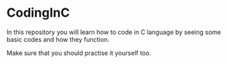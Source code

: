 # CodingInC
In this repository you will learn how to code in C language by seeing some basic codes and how they function.

Make sure that you should practise it yourself too.
